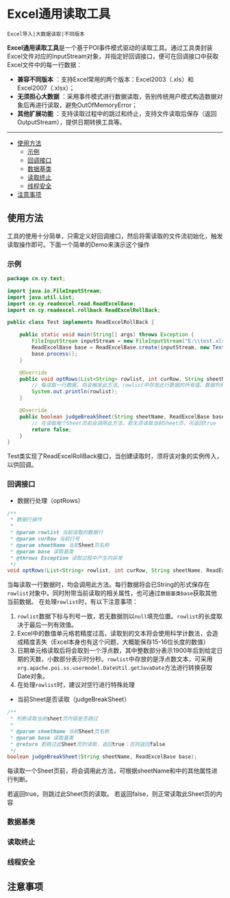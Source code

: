 
# Excel通用读取工具

    Excel导入|大数据读取|不同版本

**Excel通用读取工具**是一个基于POI事件模式驱动的读取工具。通过工具类封装Excel文件对应的InputStream对象，并指定好回调接口，便可在回调接口中获取Excel文件中的每一行数据：
 
- **兼容不同版本** ：支持Excel常用的两个版本：Excel2003（.xls）和Excel2007（.xlsx）；
- **无须担心大数据** ：采用事件模式进行数据读取，告别传统用户模式构造数据对象后再进行读取，避免OutOfMemoryError；
- **其他扩展功能** ：支持读取过程中的跳过和终止，支持文件读取后保存（返回OutputStream），提供日期转换工具等。

-------------------

* [使用方法](#使用方法)
  * [示例](#示例)
  * [回调接口](#回调接口)
  * [数据基类](#数据基类)
  * [读取终止](#读取终止)
  * [线程安全](#线程安全)
* [注意事项](#注意事项)


## 使用方法
工具的使用十分简单，只需定义好回调接口，然后将需读取的文件流初始化，触发读取操作即可。下面一个简单的Demo来演示这个操作
### 示例
``` java
package cn.cy.test;

import java.io.FileInputStream;
import java.util.List;
import cn.cy.readexcel.read.ReadExcelBase;
import cn.cy.readexcel.rollback.ReadExcelRollBack;

public class Test implements ReadExcelRollBack {

	public static void main(String[] args) throws Exception {
		FileInputStream inputStream = new FileInputStream("E:\\test.xls");
		ReadExcelBase base = ReadExcelBase.create(inputStream, new Test());
		base.process();
	}

	@Override
	public void optRows(List<String> rowlist, int curRow, String sheetName, ReadExcelBase base) throws Exception {
		// 每读取一行数据，将会触发此方法。rowlist中存放此行数据的所有值。数据列标与所在List下标一致
		System.out.println(rowlist);
	}

	@Override
	public boolean judgeBreakSheet(String sheetName, ReadExcelBase base) {
		// 在读取每个Sheet页前会调用此方法，若无须读取当前Sheet页，可返回true
		return false;
	}
}
```

Test类实现了ReadExcelRollBack接口，当创建读取时，须将该对象的实例传入，以供回调。

### 回调接口

* 数据行处理（optRows）

``` java
/**
 * 数据行操作
 *
 * @param rowlist 当前读取的数据行
 * @param curRow 当前行号
 * @param sheetName 当前Sheet页名称
 * @param base 读取基类
 * @throws Exception 读取过程中产生的异常
 */
void optRows(List<String> rowlist, int curRow, String sheetName, ReadExcelBase base) throws Exception;
```
当每读取一行数据时，均会调用此方法。每行数据将会已String的形式保存在`rowlist`对象中。同时附带当前读取的相关属性，也可通过`数据基类base`获取其他当前数据。
在处理`rowlist`时，有以下注意事项：

1. `rowlist`数据下标与列号一致，若无数据则以`null`填充位置。`rowlist`的长度取决于最后一列有效值。
2. Excel中的数值单元格若精度过高，读取到的文本将会使用科学计数法，会造成精度丢失（Excel本身也有这个问题，大概能保存15-16位长度的数值）
3. 日期单元格读取后将会取到一个浮点数，其中整数部分表示1900年后到给定日期的天数，小数部分表示时分秒。`rowlist`中存放的是浮点数文本，可采用`org.apache.poi.ss.usermodel.DateUtil.getJavaDate`方法进行转换获取Date对象。
4. 在处理`rowlist`时，建议对空行进行特殊处理

* 当前Sheet是否读取（judgeBreakSheet）

``` java
/**
 * 判断读取当前sheet页内容是否跳过
 *
 * @param sheetName 当前Sheet页名称
 * @param base 读取基类
 * @return 若跳过此Sheet页的读取，返回true；否则返回false
 */
boolean judgeBreakSheet(String sheetName, ReadExcelBase base);
```
每读取一个Sheet页前，将会调用此方法，可根据sheetName和中的其他属性进行判断。

若返回true，则跳过此Sheet页的读取。
若返回false，则正常读取此Sheet页的内容
### 数据基类
### 读取终止
### 线程安全
## 注意事项